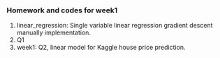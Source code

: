 ### Homework and codes for week1
1. linear_regression: Single variable linear regression gradient descent manually implementation.
2. Q1
3. week1: Q2, linear model for Kaggle house price prediction.
